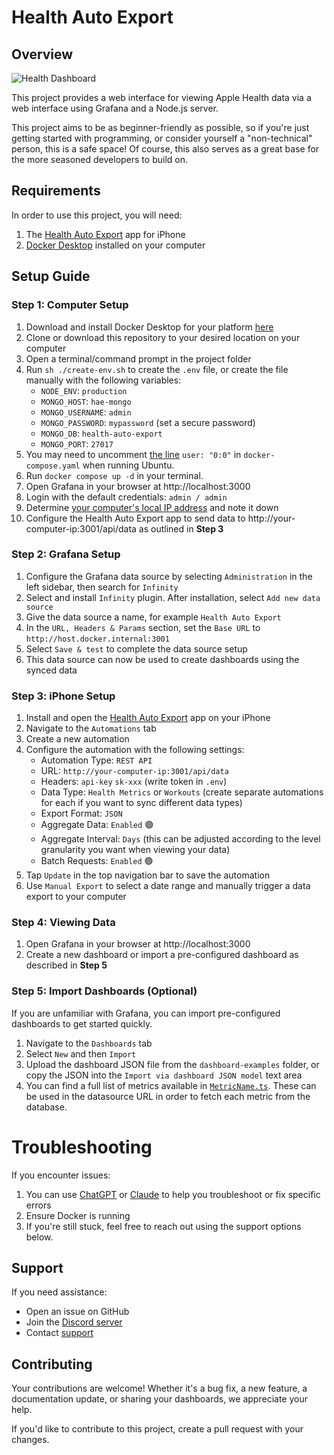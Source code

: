 # Health Auto Export

## Overview

![Health Dashboard](docs/images/hae-grafana-health-metrics.png)

This project provides a web interface for viewing Apple Health data via a web interface using Grafana and a Node.js server.

This project aims to be as beginner-friendly as possible, so if you're just getting started with programming, or consider yourself a "non-technical" person, this is a safe space! Of course, this also serves as a great base for the more seasoned developers to build on.

## Requirements

In order to use this project, you will need:

1. The [Health Auto Export](https://apple.co/3iqbU2d) app for iPhone
2. [Docker Desktop](https://www.docker.com/products/docker-desktop/) installed on your computer

## Setup Guide

### Step 1: Computer Setup

1. Download and install Docker Desktop for your platform [here](https://www.docker.com/products/docker-desktop/)
2. Clone or download this repository to your desired location on your computer
3. Open a terminal/command prompt in the project folder
4. Run `sh ./create-env.sh` to create the `.env` file, or create the file manually with the following variables:
   - `NODE_ENV`: `production`
   - `MONGO_HOST`: `hae-mongo`
   - `MONGO_USERNAME`: `admin`
   - `MONGO_PASSWORD`: `mypassword` (set a secure password)
   - `MONGO_DB`: `health-auto-export`
   - `MONGO_PORT`: `27017`
5. You may need to uncomment [the line](https://github.com/HealthyApps/health-auto-export-server/blob/4163bb5e8aa8d2cdac2a9971c164c0fa46604866/docker-compose.yaml#L24) `user: "0:0"` in `docker-compose.yaml` when running Ubuntu.
6. Run `docker compose up -d` in your terminal.
7. Open Grafana in your browser at http://localhost:3000
8. Login with the default credentials: `admin / admin`
9. Determine [your computer's local IP address](https://geekflare.com/consumer-tech/find-ip-address-of-windows-linux-mac-and-website/) and note it down
10. Configure the Health Auto Export app to send data to http://your-computer-ip:3001/api/data as outlined in **Step 3**

### Step 2: Grafana Setup

1. Configure the Grafana data source by selecting `Administration` in the left sidebar, then search for `Infinity`
2. Select and install `Infinity` plugin. After installation, select `Add new data source`
3. Give the data source a name, for example `Health Auto Export`
4. In the `URL, Headers & Params` section, set the `Base URL` to `http://host.docker.internal:3001`
5. Select `Save & test` to complete the data source setup
6. This data source can now be used to create dashboards using the synced data

### Step 3: iPhone Setup

1. Install and open the [Health Auto Export](https://apple.co/3iqbU2d) app on your iPhone
2. Navigate to the `Automations` tab
3. Create a new automation
4. Configure the automation with the following settings:
   - Automation Type: `REST API`
   - URL: `http://your-computer-ip:3001/api/data`
   - Headers: `api-key` `sk-xxx` (write token in `.env`)
   - Data Type: `Health Metrics` or `Workouts` (create separate automations for each if you want to sync different data types)
   - Export Format: `JSON`
   - Aggregate Data: `Enabled` 🟢
   - Aggregate Interval: `Days` (this can be adjusted according to the level granularity you want when viewing your data)
   - Batch Requests: `Enabled` 🟢
5. Tap `Update` in the top navigation bar to save the automation
6. Use `Manual Export` to select a date range and manually trigger a data export to your computer

### Step 4: Viewing Data

1. Open Grafana in your browser at http://localhost:3000
2. Create a new dashboard or import a pre-configured dashboard as described in **Step 5**

### Step 5: Import Dashboards (Optional)

If you are unfamiliar with Grafana, you can import pre-configured dashboards to get started quickly.

1. Navigate to the `Dashboards` tab
2. Select `New` and then `Import`
3. Upload the dashboard JSON file from the `dashboard-examples` folder, or copy the JSON into the `Import via dashboard JSON model` text area
4. You can find a full list of metrics available in [`MetricName.ts`](https://github.com/HealthyApps/health-auto-export-server/blob/4163bb5e8aa8d2cdac2a9971c164c0fa46604866/server/src/models/MetricName.ts#L1). These can be used in the datasource URL in order to fetch each metric from the database.

# Troubleshooting

If you encounter issues:

1. You can use [ChatGPT](https://chatgpt.com/) or [Claude](https://claude.ai/) to help you troubleshoot or fix specific errors
2. Ensure Docker is running
3. If you're still stuck, feel free to reach out using the support options below.

## Support

If you need assistance:

- Open an issue on GitHub
- Join the [Discord server](https://discord.gg/PY7urEVDnj)
- Contact [support](https://healthyapps.dev/contact)

## Contributing

Your contributions are welcome! Whether it's a bug fix, a new feature, a documentation update, or sharing your dashboards, we appreciate your help.

If you'd like to contribute to this project, create a pull request with your changes.
